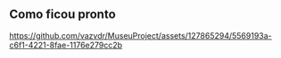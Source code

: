 <h2>Como ficou pronto</h2>

https://github.com/vazvdr/MuseuProject/assets/127865294/5569193a-c6f1-4221-8fae-1176e279cc2b


